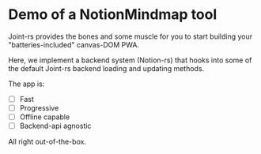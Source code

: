 # Demo of a NotionMindmap tool

Joint-rs provides the bones and some muscle for you to start building your "batteries-included" canvas-DOM PWA. 

Here, we implement a backend system (Notion-rs) that hooks into some of the default Joint-rs backend loading and updating methods.

The app is:
- [ ] Fast
- [ ] Progressive
- [ ] Offline capable
- [ ] Backend-api agnostic

All right out-of-the-box.

